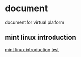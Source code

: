 # document
document for virtual platform

## mint linux introduction
[mint linux introduction](https://github.com/prj-common/document/blob/master/mint_linux_start.md) 
[test](./mint_linux_start.md)
